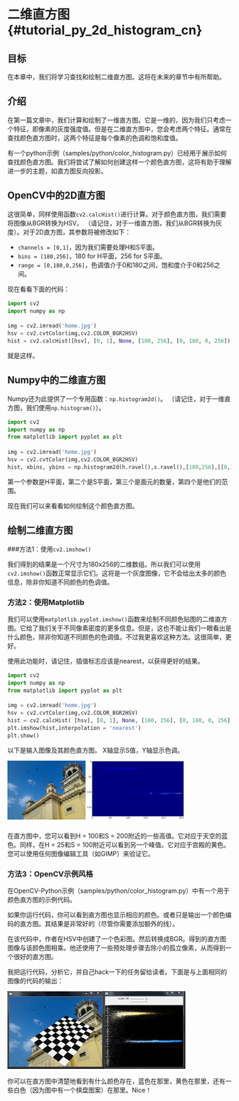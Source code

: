 # 二维直方图{#tutorial_py_2d_histogram_cn}

## 目标

在本章中，我们将学习查找和绘制二维直方图。这将在未来的章节中有所帮助。

## 介绍

在第一篇文章中，我们计算和绘制了一维直方图。它是一维的，因为我们只考虑一个特征，即像素的灰度强度值。但是在二维直方图中，您会考虑两个特征。通常在查找颜色直方图时，这两个特征是每个像素的色调和饱和度值。

有一个python示例（samples/python/color_histogram.py）已经用于展示如何查找颜色直方图。我们将尝试了解如何创建这样一个颜色直方图，这将有助于理解进一步的主题，如直方图反向投影。

## OpenCV中的2D直方图

这很简单，同样使用函数`cv2.calcHist()`进行计算。对于颜色直方图，我们需要将图像从BGR转换为HSV。 （请记住，对于一维直方图，我们从BGR转换为灰度）。对于2D直方图，其参数将被修改如下：

- `channels = [0,1]`，因为我们需要处理H和S平面。
- `bins = [180,256]`，180 for H平面，256 for S平面。
- `range = [0,180,0,256]`，色调值介于0和180之间，饱和度介于0和256之间。

现在看看下面的代码：

```python
import cv2
import numpy as np

img = cv2.imread('home.jpg')
hsv = cv2.cvtColor(img,cv2.COLOR_BGR2HSV)
hist = cv2.calcHist([hsv], [0, 1], None, [180, 256], [0, 180, 0, 256])
```

就是这样。

## Numpy中的二维直方图

Numpy还为此提供了一个专用函数：`np.histogram2d()`。 （请记住，对于一维直方图，我们使用`np.histogram()`）。

```python
import cv2
import numpy as np
from matplotlib import pyplot as plt

img = cv2.imread('home.jpg')
hsv = cv2.cvtColor(img,cv2.COLOR_BGR2HSV)
hist, xbins, ybins = np.histogram2d(h.ravel(),s.ravel(),[180,256],[[0,180],[0,256]])
```



第一个参数是H平面，第二个是S平面，第三个是面元的数量，第四个是他们的范围。

现在我们可以来看看如何绘制这个颜色直方图。

## 绘制二维直方图

###方法1：使用`cv2.imshow()`

我们得到的结果是一个尺寸为180x256的二维数组。所以我们可以使用`cv2.imshow()`函数正常显示它们。这将是一个灰度图像，它不会给出太多的颜色信息，除非你知道不同颜色的色调值。

### 方法2：使用Matplotlib

我们可以使用`matplotlib.pyplot.imshow()`函数来绘制不同颜色贴图的二维直方图。它给了我们关于不同像素密度的更多信息。但是，这也不能让我们一眼看出是什么颜色，除非你知道不同颜色的色调值。不过我更喜欢这种方法。这很简单，更好。

使用此功能时，请记住，插值标志应该是nearest，以获得更好的结果。

```python
import cv2
import numpy as np
from matplotlib import pyplot as plt

img = cv2.imread('home.jpg')
hsv = cv2.cvtColor(img,cv2.COLOR_BGR2HSV)
hist = cv2.calcHist( [hsv], [0, 1], None, [180, 256], [0, 180, 0, 256] )
plt.imshow(hist,interpolation = 'nearest')
plt.show()
```

以下是输入图像及其颜色直方图。 X轴显示S值，Y轴显示色调。

![image](images/2dhist_matplotlib.jpg)

在直方图中，您可以看到H = 100和S = 200附近的一些高值。它对应于天空的蓝色。同样，在H = 25和S = 100附近可以看到另一个峰值。它对应于宫殿的黄色。您可以使用任何图像编辑工具（如GIMP）来验证它。

### 方法3：OpenCV示例风格

在OpenCV-Python示例（samples/python/color_histogram.py）中有一个用于颜色直方图的示例代码。

如果你运行代码，你可以看到直方图也显示相应的颜色。或者只是输出一个颜色编码的直方图。其结果是非常好的（尽管你需要添加额外的线）。

在该代码中，作者在HSV中创建了一个色彩图。然后转换成BGR。得到的直方图图像与该颜色图相乘。他还使用了一些预处理步骤去除小的孤立像素，从而得到一个很好的直方图。

我把运行代码，分析它，并自己hack一下的任务留给读者。下面是与上面相同的图像的代码的输出：

![image](images/2dhist_opencv.jpg)

你可以在直方图中清楚地看到有什么颜色存在，蓝色在那里，黄色在那里，还有一些白色（因为图中有一个棋盘图案）在那里。Nice！